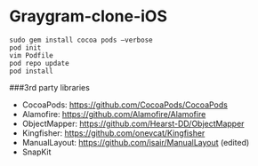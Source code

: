 # Graygram-clone-iOS


```
sudo gem install cocoa pods —verbose
pod init
vim Podfile
pod repo update
pod install
```



###3rd party libraries
* CocoaPods: https://github.com/CocoaPods/CocoaPods
* Alamofire: https://github.com/Alamofire/Alamofire
* ObjectMapper: https://github.com/Hearst-DD/ObjectMapper
* Kingfisher: https://github.com/onevcat/Kingfisher
* ManualLayout: https://github.com/isair/ManualLayout (edited)
* SnapKit
